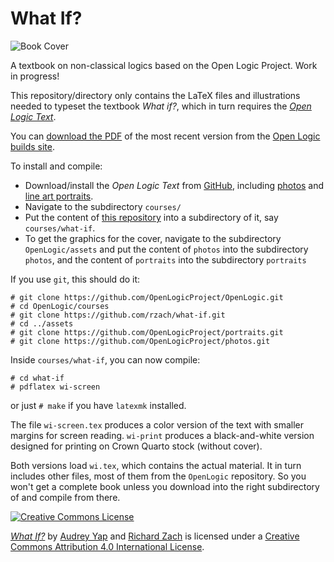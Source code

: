 # What If?

![Book Cover](https://builds.openlogicproject.org/courses/what-if/wi.png)

A textbook on non-classical logics based on the Open
Logic Project. Work in progress!

This repository/directory only contains the LaTeX files and
illustrations needed to typeset the textbook _What if?_,
which in turn requires the _[Open Logic
Text](http://github.com/OpenLogicProject/OpenLogic/)_.

You can [download the
PDF](https://builds.openlogicproject.org/courses/what-if/wi-screen.pdf)
of the most recent version from the [Open Logic builds
site](https://builds.openlogicproject.org/courses/what-if/).

To install and compile:

- Download/install the _Open Logic Text_ from
  [GitHub](http://github.com/OpenLogicProject/OpenLogic/), including [photos](https://github.com/OpenLogicProject/photos) and [line art portraits](https://github.com/OpenLogicProject/portraits).
- Navigate to the subdirectory `courses/`
- Put the content of [this repository](https://github.com/rzach/what-if) into a subdirectory of it, say
  `courses/what-if`.
- To get the graphics for the cover, navigate to the subdirectory `OpenLogic/assets` and put the content of `photos` into the subdirectory `photos`, and the content of `portraits` into the subdirectory `portraits`

If you use `git`, this should do it:
```
# git clone https://github.com/OpenLogicProject/OpenLogic.git
# cd OpenLogic/courses
# git clone https://github.com/rzach/what-if.git
# cd ../assets
# git clone https://github.com/OpenLogicProject/portraits.git
# git clone https://github.com/OpenLogicProject/photos.git
```
Inside `courses/what-if`, you can now compile:
```
# cd what-if
# pdflatex wi-screen
```
or just `# make` if you have `latexmk` installed.

The file `wi-screen.tex` produces a color version of the text
with smaller margins for screen reading. `wi-print` produces a
black-and-white version designed for printing on Crown Quarto stock
(without cover).

Both versions load `wi.tex`, which contains the actual
material. It in turn includes other files, most of them from the
`OpenLogic` repository. So you won't get a complete book unless you
download into the right subdirectory of and compile from there.

[![Creative Commons License](https://mirrors.creativecommons.org/presskit/buttons/88x31/png/by.png)](http://creativecommons.org/licenses/by/4.0/) 

_[What If?](https://github.com/rzach/boxes-and-diamonds)_ by [Audrey
Yap](https://audreysh.wordpress.com/) and [Richard
Zach](https://richardzach.org/) is licensed under a [Creative
Commons Attribution 4.0 International
License](http://creativecommons.org/licenses/by/4.0/).
